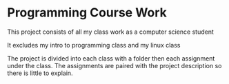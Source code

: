 
# Programming Course Work

This project consists of all my class work as a computer science student

It excludes my intro to programming class and my linux class

The project is divided into each class with a folder then each assignment under the class. The assignments are paired with the project description so there is little to explain.



